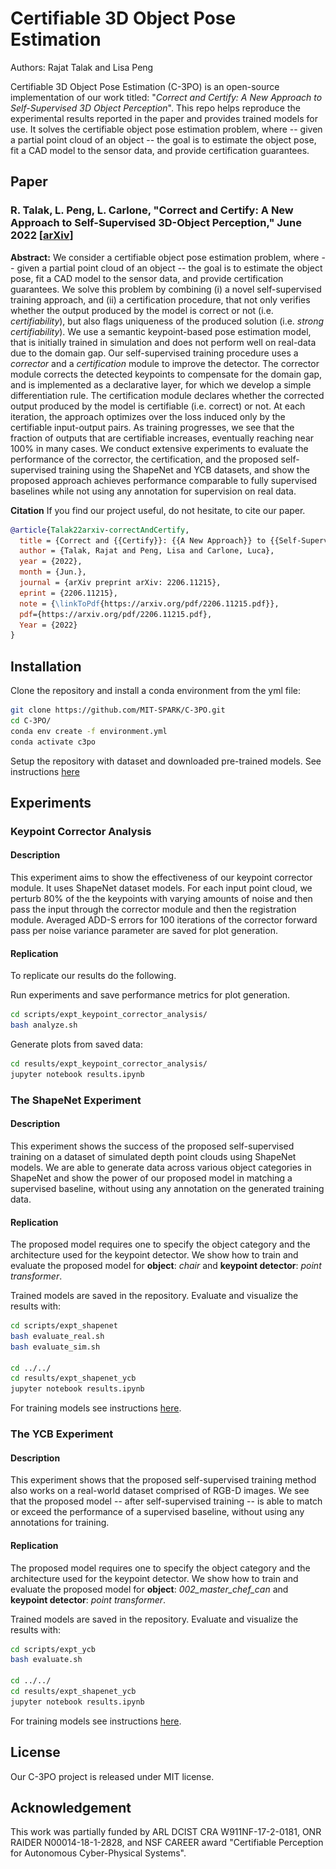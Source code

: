 # Certifiable 3D Object Pose Estimation 

Authors: Rajat Talak and Lisa Peng

Certifiable 3D Object Pose Estimation (C-3PO) is an open-source implementation of our work titled: "*Correct and Certify: A New Approach to Self-Supervised 3D Object Perception*".
This repo helps reproduce the experimental results reported in the paper and provides trained models for use.
It solves the certifiable object pose estimation problem, where -- given a partial point cloud of an object -- the goal 
is to estimate the object pose, fit a CAD model to the sensor data, and provide certification guarantees.

## Paper 

### R. Talak, L. Peng, L. Carlone, "Correct and Certify: A New Approach to Self-Supervised 3D-Object Perception," June 2022 [[arXiv](https://arxiv.org/abs/2206.11215)]

**Abstract:** We consider a certifiable object pose estimation problem, where -- given a partial point cloud of an object -- the goal is to estimate the object pose, fit a CAD model to the sensor data, and provide certification guarantees. We solve this problem by combining (i) a novel self-supervised training approach, and (ii) a certification procedure, that not only verifies whether the output produced by the model is correct or not (i.e. *certifiability*), but also flags uniqueness of the produced solution (i.e. *strong certifiability*). We use a semantic keypoint-based pose estimation model, that is initially trained in simulation and does not perform well on real-data due to the domain gap. Our self-supervised training procedure uses a *corrector* and a *certification* module to improve the detector. The corrector module corrects the detected keypoints to compensate for the domain gap, and is implemented as a declarative layer, for which we develop a simple differentiation rule. The certification module declares whether the corrected output produced by the model is certifiable (i.e. correct) or not. At each iteration, the approach optimizes over the loss induced only by the certifiable input-output pairs. As training progresses, we see that the fraction of outputs that are certifiable increases, eventually reaching near 100% in many cases. We conduct extensive experiments to evaluate the performance of the corrector, the certification, and the proposed self-supervised training using the ShapeNet and YCB datasets, and show the proposed approach achieves performance comparable to fully supervised baselines while not using any annotation for supervision on real data. 

**Citation** If you find our project useful, do not hesitate, to cite our paper.

```bibtex
@article{Talak22arxiv-correctAndCertify,
  title = {Correct and {{Certify}}: {{A New Approach}} to {{Self-Supervised 3D-Object Perception}}},
  author = {Talak, Rajat and Peng, Lisa and Carlone, Luca},
  year = {2022},
  month = {Jun.},
  journal = {arXiv preprint arXiv: 2206.11215},
  eprint = {2206.11215},
  note = {\linkToPdf{https://arxiv.org/pdf/2206.11215.pdf}},
  pdf={https://arxiv.org/pdf/2206.11215.pdf},
  Year = {2022}
}

```


## Installation 

Clone the repository and install a conda environment from the yml file:
```bash
git clone https://github.com/MIT-SPARK/C-3PO.git 
cd C-3PO/
conda env create -f environment.yml
conda activate c3po
```
Setup the repository with dataset and downloaded pre-trained models. See instructions [here]()

## Experiments

### Keypoint Corrector Analysis

#### Description 
This experiment aims to show the effectiveness of our keypoint corrector module. It uses ShapeNet dataset models. For each input point cloud, we perturb 80% of the the keypoints with varying amounts of noise and then pass the input through the corrector module and then the registration module. Averaged ADD-S errors for 100 iterations of the corrector forward pass per noise variance parameter are saved for plot generation. 

#### Replication 
To replicate our results do the following. 

Run experiments and save performance metrics for plot generation.
```bash
cd scripts/expt_keypoint_corrector_analysis/
bash analyze.sh
```

Generate plots from saved data: 
```bash
cd results/expt_keypoint_corrector_analysis/
jupyter notebook results.ipynb
```

[//]: # (|<img src="docs/media/table-adds.jpg" width="100%">|<img src="docs/media/vessel-adds.jpg" width="100%">|<img src="docs/media/skateboard-adds.jpg" width="100%">|)

[//]: # (|:---:|:---:|:---:|)

[//]: # (| corrector results on table model | corrector results on vessel model | corrector results on skateboard model |)

[//]: # ()

### The ShapeNet Experiment

#### Description 
This experiment shows the success of the proposed self-supervised training on a dataset of simulated depth point clouds using ShapeNet models. We are able to generate data across various object categories in ShapeNet and show the power of our proposed model in matching a supervised baseline, without using any annotation on the generated training data.

#### Replication

The proposed model requires one to specify the object category and the architecture used for the keypoint detector. We show how to train and evaluate the proposed model for **object**: *chair* and **keypoint detector**: *point transformer*. 

Trained models are saved in the repository. Evaluate and visualize the results with:
```bash
cd scripts/expt_shapenet
bash evaluate_real.sh
bash evaluate_sim.sh

cd ../../
cd results/expt_shapenet_ycb
jupyter notebook results.ipynb
```
For training models see instructions [here](docs/training-models.md).


### The YCB Experiment 

#### Description 
This experiment shows that the proposed self-supervised training method also works on a real-world dataset comprised of RGB-D images. We see that the proposed model -- after self-supervised training -- is able to match or exceed the performance of a supervised baseline, without using any annotations for training.

#### Replication
The proposed model requires one to specify the object category and the architecture used for the keypoint detector. We show how to train and evaluate the proposed model for **object**: *002\_master\_chef\_can* and **keypoint detector**: *point transformer*. 

Trained models are saved in the repository. Evaluate and visualize the results with:
```bash
cd scripts/expt_ycb
bash evaluate.sh

cd ../../
cd results/expt_shapenet_ycb
jupyter notebook results.ipynb
```
For training models see instructions [here](docs/training-models.md).


## License
Our C-3PO project is released under MIT license.


## Acknowledgement
This work was partially funded by ARL DCIST CRA W911NF-17-2-0181, ONR RAIDER N00014-18-1-2828, and NSF CAREER award "Certifiable Perception for Autonomous Cyber-Physical Systems".

